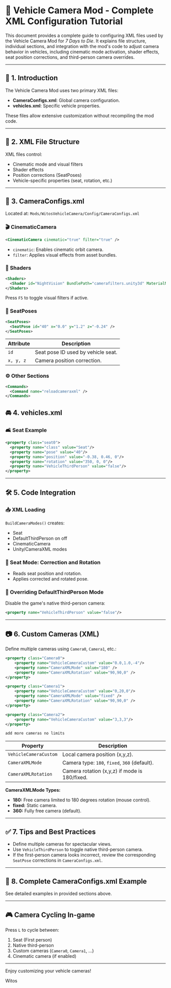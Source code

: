 # 🚗 Vehicle Camera Mod - Complete XML Configuration Tutorial

This document provides a complete guide to configuring XML files used by the Vehicle Camera Mod for *7 Days to Die*. It explains file structure, individual sections, and integration with the mod's code to adjust camera behavior in vehicles, including cinematic mode activation, shader effects, seat position corrections, and third-person camera overrides.

---

## 📌 1. Introduction

The Vehicle Camera Mod uses two primary XML files:

- **CameraConfigs.xml**: Global camera configuration.
- **vehicles.xml**: Specific vehicle properties.

These files allow extensive customization without recompiling the mod code.

---

## 📂 2. XML File Structure

XML files control:

- Cinematic mode and visual filters
- Shader effects
- Position corrections (SeatPoses)
- Vehicle-specific properties (seat, rotation, etc.)

---

## 🔧 3. CameraConfigs.xml

Located at: `Mods/WitosVehicleCamera/Config/CameraConfigs.xml`

### 🎬 CinematicCamera

```xml
<CinematicCamera cinematic="true" filter="true" />
```

- `cinematic`: Enables cinematic orbit camera.
- `filter`: Applies visual effects from asset bundles.

### 🎨 Shaders

```xml
<Shaders>
  <Shader id="NightVision" BundlePath="camerafilters.unity3d" MaterialName="NightVisionEffectMaterial" active="true" />
</Shaders>
```

Press `F5` to toggle visual filters if active.

### 🎯 SeatPoses

```xml
<SeatPoses>
  <SeatPose id="40" x="0.0" y="1.2" z="-0.24" />
</SeatPoses>
```

| Attribute            | Description                       |
|----------------------|-----------------------------------|
| `id`                 | Seat pose ID used by vehicle seat.|
| `x, y, z`            | Camera position correction.       |

### ⚙️ Other Sections

```xml
<Commands>
  <Command name="reloadcameraxml" />
</Commands>
```

## 🚘 4. vehicles.xml

### 🛋️ Seat Example

```xml
<property class="seat0">
  <property name="class" value="Seat"/>
  <property name="pose" value="40"/>
  <property name="position" value="-0.38, 0.46, 0"/>
  <property name="rotation" value="350, 0, 0"/>
  <property name="VehicleThirdPerson" value="false"/>
</property>
```

---

## 🛠️ 5. Code Integration

### 📥 XML Loading

`BuildCameraModes()` creates:
- Seat  						<property name="VehicleCameraSeat" value="true"/>		
- DefaultThirdPerson on off 	<property name="VehicleThirdPerson" value="false"/>
- CinematicCamera          		<CinematicCamera cinematic="true" filter="true" />
- Unity/CameraXML modes 		<property name="VehicleCameraModel" value="true"/>

### 🔄 Seat Mode: Correction and Rotation

- Reads seat position and rotation.
- Applies corrected and rotated pose.

### 🚫 Overriding DefaultThirdPerson Mode

Disable the game's native third-person camera:

```xml
<property name="VehicleThirdPerson" value="false"/>
```

---

## 📷 6. Custom Cameras (XML)

Define multiple cameras using `Camera0`, `Camera1`, etc.:

```xml
<property class="Camera0">
    <property name="VehicleCameraCustom" value="0.0,1.0,-4"/>
    <property name="CameraXMLMode" value="180" />
    <property name="CameraXMLRotation" value="90,90,0" />
</property>

<property class="Camera1">
    <property name="VehicleCameraCustom" value="0,20,0"/>
    <property name="CameraXMLMode" value="fixed" />
    <property name="CameraXMLRotation" value="90,90,0" />
</property>

<property class="Camera2">
    <property name="VehicleCameraCustom" value="3,3,3"/>
</property>

add more cameras no limits
```

| Property                | Description                                  |
|-------------------------|----------------------------------------------|
| `VehicleCameraCustom`   | Local camera position (x,y,z).               |
| `CameraXMLMode`         | Camera type: `180`, `fixed`, `360` (default).|
| `CameraXMLRotation`     | Camera rotation (x,y,z) if mode is 180/fixed.|

**CameraXMLMode Types:**
- **180:** Free camera limited to 180 degrees rotation (mouse control).
- **fixed:** Static camera.
- **360:** Fully free camera (default).

---

## ✅ 7. Tips and Best Practices

- Define multiple cameras for spectacular views.
- Use `VehicleThirdPerson` to toggle native third-person camera.
- If the first-person camera looks incorrect, review the corresponding `SeatPose` corrections in `CameraConfigs.xml`.

---

## 📃 8. Complete CameraConfigs.xml Example

See detailed examples in provided sections above.

---

## 🎮 Camera Cycling In-game

Press `L` to cycle between:

1. Seat (First person)
2. Native third-person
3. Custom cameras (`Camera0`, `Camera1`, ...)
4. Cinematic camera (if enabled)



---

Enjoy customizing your vehicle cameras! 

Witos